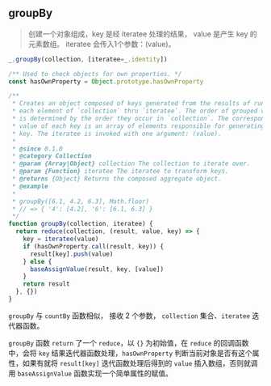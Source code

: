 ## groupBy

> 创建一个对象组成，key 是经 iteratee 处理的结果， value 是产生 key 的元素数组。 iteratee 会传入1个参数：(value)。

```js
_.groupBy(collection, [iteratee=_.identity])
```

```js
/** Used to check objects for own properties. */
const hasOwnProperty = Object.prototype.hasOwnProperty

/**
 * Creates an object composed of keys generated from the results of running
 * each element of `collection` thru `iteratee`. The order of grouped values
 * is determined by the order they occur in `collection`. The corresponding
 * value of each key is an array of elements responsible for generating the
 * key. The iteratee is invoked with one argument: (value).
 *
 * @since 0.1.0
 * @category Collection
 * @param {Array|Object} collection The collection to iterate over.
 * @param {Function} iteratee The iteratee to transform keys.
 * @returns {Object} Returns the composed aggregate object.
 * @example
 *
 * groupBy([6.1, 4.2, 6.3], Math.floor)
 * // => { '4': [4.2], '6': [6.1, 6.3] }
 */
function groupBy(collection, iteratee) {
  return reduce(collection, (result, value, key) => {
    key = iteratee(value)
    if (hasOwnProperty.call(result, key)) {
      result[key].push(value)
    } else {
      baseAssignValue(result, key, [value])
    }
    return result
  }, {})
}
```

`groupBy` 与 `countBy` 函数相似， 接收 2 个参数， `collection` 集合、`iteratee` 迭代器函数。

`groupBy` 函数 `return` 了一个 `reduce`，以 `{}` 为初始值，在 `reduce` 的回调函数中，会将 `key` 结果迭代器函数处理，`hasOwnProperty` 判断当前对象是否有这个属性，如果有就将 `result[key]` 迭代函数处理后得到的 `value` 插入数组，否则就调用 `baseAssignValue` 函数实现一个简单属性的赋值。



